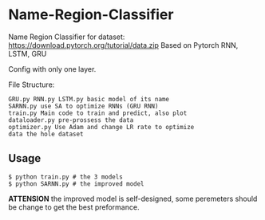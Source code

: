 # Name-Region-Classifier

Name Region Classifier for dataset: https://download.pytorch.org/tutorial/data.zip
Based on Pytorch RNN, LSTM, GRU

Config with only one layer.

File Structure:

```
GRU.py RNN.py LSTM.py basic model of its name
SARNN.py use SA to optimize RNNs (GRU RNN)
train.py Main code to train and predict, also plot
dataloader.py pre-prossess the data
optimizer.py Use Adam and change LR rate to optimize
data the hole dataset
```

## Usage

```shell
$ python train.py # the 3 models
$ python SARNN.py # the improved model
```

**ATTENSION** the improved model is self-designed, some peremeters should be change to get the best preformance.
